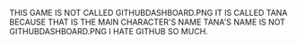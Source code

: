 THIS GAME IS NOT CALLED GITHUBDASHBOARD.PNG
IT IS CALLED TANA
BECAUSE THAT IS THE MAIN CHARACTER'S NAME
TANA'S NAME IS NOT GITHUBDASHBOARD.PNG
I HATE GITHUB SO MUCH.
